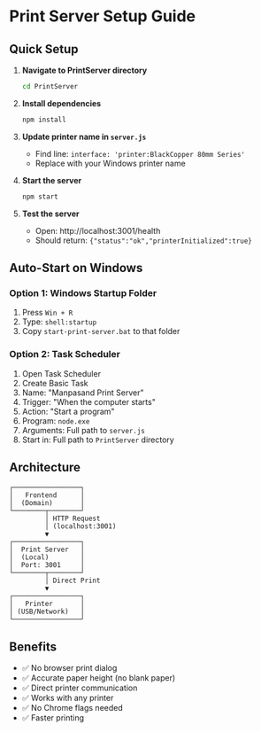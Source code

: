 # Print Server Setup Guide

## Quick Setup

1. **Navigate to PrintServer directory**
   ```bash
   cd PrintServer
   ```

2. **Install dependencies**
   ```bash
   npm install
   ```

3. **Update printer name in `server.js`**
   - Find line: `interface: 'printer:BlackCopper 80mm Series'`
   - Replace with your Windows printer name

4. **Start the server**
   ```bash
   npm start
   ```

5. **Test the server**
   - Open: http://localhost:3001/health
   - Should return: `{"status":"ok","printerInitialized":true}`

## Auto-Start on Windows

### Option 1: Windows Startup Folder

1. Press `Win + R`
2. Type: `shell:startup`
3. Copy `start-print-server.bat` to that folder

### Option 2: Task Scheduler

1. Open Task Scheduler
2. Create Basic Task
3. Name: "Manpasand Print Server"
4. Trigger: "When the computer starts"
5. Action: "Start a program"
6. Program: `node.exe`
7. Arguments: Full path to `server.js`
8. Start in: Full path to `PrintServer` directory

## Architecture

```
┌─────────────────┐
│   Frontend      │
│  (Domain)       │
└────────┬────────┘
         │ HTTP Request
         │ (localhost:3001)
         ▼
┌─────────────────┐
│  Print Server   │
│  (Local)        │
│  Port: 3001     │
└────────┬────────┘
         │ Direct Print
         ▼
┌─────────────────┐
│   Printer       │
│ (USB/Network)   │
└─────────────────┘
```

## Benefits

- ✅ No browser print dialog
- ✅ Accurate paper height (no blank paper)
- ✅ Direct printer communication
- ✅ Works with any printer
- ✅ No Chrome flags needed
- ✅ Faster printing


